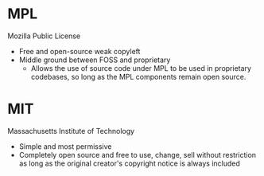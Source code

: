# MPL
Mozilla Public License

- Free and open-source weak copyleft
- Middle ground between FOSS and proprietary
	- Allows the use of source code under MPL to be used in proprietary codebases, so long as the MPL components remain open source.


# MIT
Massachusetts Institute of Technology

- Simple and most permissive
- Completely open source and free to use, change, sell without restriction as long as the original creator's copyright notice is always included